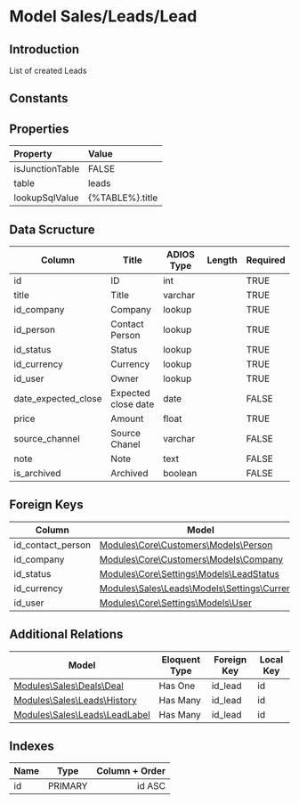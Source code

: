 # Model Sales/Leads/Lead

## Introduction

List of created Leads

## Constants

## Properties

| Property        | Value           |
| :-------------- | :-------------- |
| isJunctionTable | FALSE           |
| table           | leads           |
| lookupSqlValue  | {%TABLE%}.title |

## Data Scructure

| Column              | Title               | ADIOS Type | Length | Required |
| ------------------- | ------------------- | ---------- | ------ | -------- |
| id                  | ID                  | int        |        | TRUE     |
| title               | Title               | varchar    |        | TRUE     |
| id_company          | Company             | lookup     |        | TRUE     |
| id_person           | Contact Person      | lookup     |        | TRUE     |
| id_status           | Status              | lookup     |        | TRUE     |
| id_currency         | Currency            | lookup     |        | TRUE     |
| id_user             | Owner               | lookup     |        | TRUE     |
| date_expected_close | Expected close date | date       |        | FALSE    |
| price               | Amount              | float      |        | TRUE     |
| source_channel      | Source Chanel       | varchar    |        | FALSE    |
| note                | Note                | text       |        | FALSE    |
| is_archived         | Archived            | boolean    |        | FALSE    |

## Foreign Keys

| Column            | Model                                                                      | Relation | OnUpdate | OnDelete |
| ----------------- | -------------------------------------------------------------------------- | -------- | -------- | -------- |
| id_contact_person | [Modules\Core\Customers\Models\Person](Person.md)                          | 1:1      | Cascade  | Restrict |
| id_company        | [Modules\Core\Customers\Models\Company](Company.md)                        | 1:1      | Cascade  | Restrict |
| id_status         | [Modules\Core\Settings\Models\LeadStatus](./Status.md)                     | 1:1      | Cascade  | Restrict |
| id_currency       | [Modules\Sales\Leads\Models\Settings\Currency](Currency.md)                | 1:1      | Cascade  | Restrict |
| id_user           | [Modules\Core\Settings\Models\User](../../../Core/Settings/Models/User.md) | 1:1      | Cascade  | Restrict |

## Additional Relations

| Model                                                  | Eloquent Type | Foreign Key | Local Key |
| ------------------------------------------------------ | ------------- | ----------- | --------- |
| [Modules\Sales\Deals\Deal](../../Deals/Models/Deal.md) | Has One       | id_lead     | id        |
| [Modules\Sales\Leads\History](History.md)              | Has Many      | id_lead     | id        |
| [Modules\Sales\Leads\LeadLabel](LeadLabel.md)          | Has Many      | id_lead     | id        |

## Indexes

| Name |  Type   | Column + Order |
| :--- | :-----: | -------------: |
| id   | PRIMARY |         id ASC |
